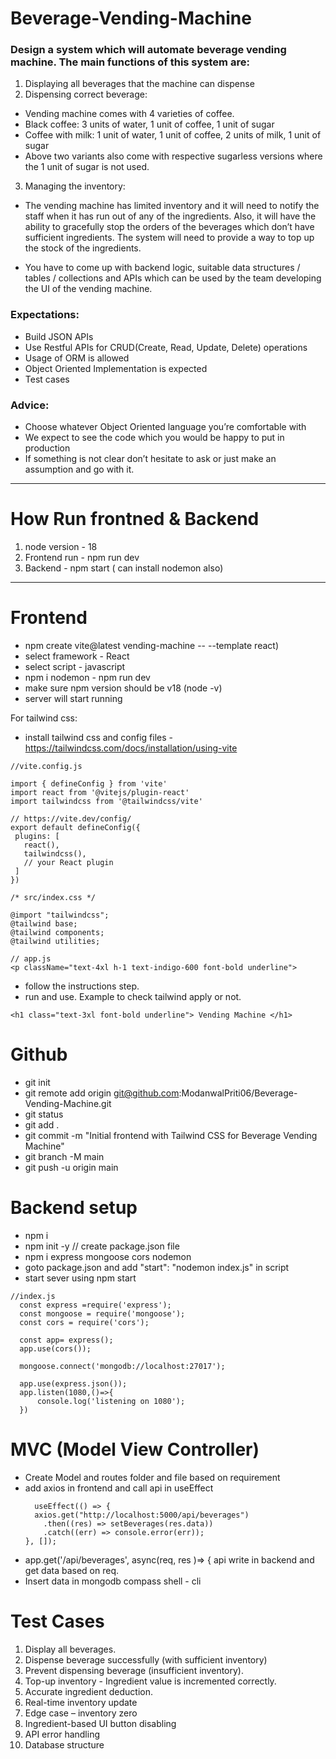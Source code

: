 # Beverage-Vending-Machine
### Design a system which will automate beverage vending machine. The main functions of this system are:

1. Displaying all beverages that the machine can dispense
2. Dispensing correct beverage:
  - Vending machine comes with 4 varieties of coffee.
  - Black coffee: 3 units of water, 1 unit of coffee, 1 unit of sugar
  - Coffee with milk: 1 unit of water, 1 unit of coffee, 2 units of milk, 1 unit of sugar
  - Above two variants also come with respective sugarless versions where the 1 unit of sugar is not used.
3. Managing the inventory:
  - The vending machine has limited inventory and it will need to notify the staff when it has run out of any of the ingredients. Also, it will have the ability to gracefully stop the orders of the beverages which don’t have sufficient ingredients. The system will need to provide a way to top up the stock of the ingredients.

- You have to come up with backend logic, suitable data structures / tables / collections and APIs which can be used by the team developing the UI of the vending machine.

### Expectations:
- Build JSON APIs
- Use Restful APIs for CRUD(Create, Read, Update, Delete) operations
- Usage of ORM is allowed
- Object Oriented Implementation is expected
- Test cases

### Advice:
- Choose whatever Object Oriented language you’re comfortable with
- We expect to see the code which you would be happy to put in production
- If something is not clear don’t hesitate to ask or just make an assumption and go with it.

---

# How Run frontned & Backend
1. node version - 18
2. Frontend run - npm run dev 
3. Backend - npm start ( can install nodemon also)

---
# Frontend
- npm create vite@latest vending-machine -- --template react)
- select framework - React
- select script - javascript
- npm i nodemon - npm run dev
- make sure npm version should be v18 (node -v)
- server will start running

For tailwind css: 
- install tailwind css and config files - https://tailwindcss.com/docs/installation/using-vite
 ```
//vite.config.js

import { defineConfig } from 'vite'
import react from '@vitejs/plugin-react'
import tailwindcss from '@tailwindcss/vite'

// https://vite.dev/config/
export default defineConfig({
  plugins: [
    react(),       
    tailwindcss(),
    // your React plugin
  ]
})

```
```
/* src/index.css */

@import "tailwindcss";
@tailwind base;
@tailwind components;
@tailwind utilities;

```
```
// app.js
<p className="text-4xl h-1 text-indigo-600 font-bold underline">
```

- follow the instructions step.
- run and use. Example to check tailwind apply or not.
```
<h1 class="text-3xl font-bold underline"> Vending Machine </h1>
```

# Github
- git init
- git remote add origin git@github.com:ModanwalPriti06/Beverage-Vending-Machine.git
- git status
- git add .
- git commit -m "Initial frontend with Tailwind CSS for Beverage Vending Machine"
- git branch -M main
- git push -u origin main

# Backend setup
- npm i
- npm init -y   // create package.json file
- npm i express mongoose cors nodemon
- goto package.json and add "start": "nodemon index.js" in script
- start sever using npm start
```
//index.js
  const express =require('express');
  const mongoose = require('mongoose');
  const cors = require('cors');
  
  const app= express();
  app.use(cors());

  mongoose.connect('mongodb://localhost:27017');
  
  app.use(express.json());
  app.listen(1080,()=>{
      console.log('listening on 1080');
  })
```
# MVC (Model View Controller)
- Create Model and routes folder and file based on requirement
- add axios in frontend and call api in useEffect
  ```
    useEffect(() => {
    axios.get("http://localhost:5000/api/beverages")
      .then((res) => setBeverages(res.data))
      .catch((err) => console.error(err));
  }, []);
  ```
- app.get('/api/beverages',  async(req, res )=> { api write in backend and get data based on req.
- Insert data in mongodb compass shell - cli

# Test Cases

1. Display all beverages.
2. Dispense beverage successfully (with sufficient inventory)
3. Prevent dispensing beverage (insufficient inventory).
4. Top-up inventory -  Ingredient value is incremented correctly.
5. Accurate ingredient deduction.
6. Real-time inventory update
7. Edge case – inventory zero
8. Ingredient-based UI button disabling
9. API error handling
10. Database structure




